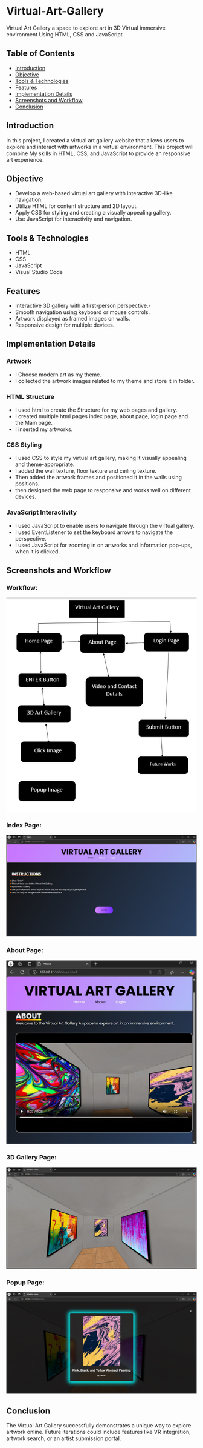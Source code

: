 # Virtual-Art-Gallery
Virtual Art Gallery a space to explore art in 3D Virtual immersive environment Using HTML, CSS and JavaScript

## Table of Contents

- [Introduction](#Introduction)
- [Objective](#Objective)
- [Tools & Technologies](#Tools&Technologies)
- [Features](#Features)
- [Implementation Details](#ImplementationDetails)
- [Screenshots and Workflow](#ScreenshotsandWorkflow)
- [Conclusion](#Conclusion)

## Introduction
In this project, I created a virtual art gallery website that allows users to explore and interact with artworks in a virtual environment. This project will combine My skills in HTML, CSS, and JavaScript to provide an responsive art experience.

## Objective
  - Develop a web-based virtual art gallery with interactive 3D-like navigation. 
  - Utilize HTML for content structure and 2D layout.
  - Apply CSS for styling and creating a visually appealing gallery.
  - Use JavaScript for interactivity and navigation.

## Tools & Technologies
- HTML
- CSS
- JavaScript
- Visual Studio Code

## Features
- Interactive 3D gallery with a first-person perspective.-
- Smooth navigation using keyboard or mouse controls.
- Artwork displayed as framed images on walls.
- Responsive design for multiple devices.

## Implementation Details
### Artwork
- I Choose modern art as my theme.
- I collected the artwork images related to my theme and store it in folder.
### HTML Structure
- I used html to create the Structure for my web pages and gallery.
- I created multiple html pages index page, about page, login page and the Main page.
- I inserted my artworks.
### CSS Styling
- I used CSS to style my virtual art gallery, making it visually appealing and theme-appropriate.
- I added the wall texture, floor texture and ceiling texture.
- Then added the artwork frames and positioned it in the walls using positions.
- then designed the web page to responsive and works well on different devices.
### JavaScript Interactivity
- I used JavaScript to enable users to navigate through the virtual gallery.
- I used EventListener to set the keyboard arrows to navigate the perspective.
- I used JavaScript for zooming in on artworks and information pop-ups, when it is clicked.

## Screenshots and Workflow
### Workflow:
![](https://github.com/Sudharshan2024/Virtual-Art-Gallery/blob/24d4a947d0f76dacd63154d3afc349a9019d3a13/WorkFlow.jpg)
### Index Page:
![](https://github.com/Sudharshan2024/Virtual-Art-Gallery/blob/0b9c2efb198458f9008e201487cc8f6885f68434/Index-page.jpg)
### About Page:
![](https://github.com/Sudharshan2024/Virtual-Art-Gallery/blob/0b9c2efb198458f9008e201487cc8f6885f68434/About-page.jpg)
### 3D Gallery Page:
![](https://github.com/Sudharshan2024/Virtual-Art-Gallery/blob/0b9c2efb198458f9008e201487cc8f6885f68434/art-Gallery-page.jpg)
### Popup Page:
![](https://github.com/Sudharshan2024/Virtual-Art-Gallery/blob/0b9c2efb198458f9008e201487cc8f6885f68434/Popup-page.jpg)

## Conclusion 
The Virtual Art Gallery successfully demonstrates a unique way to 
explore artwork online. Future iterations could include features like VR 
integration, artwork search, or an artist submission portal.
